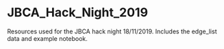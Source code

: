 # JBCA_Hack_Night_2019
Resources used for the JBCA hack night 18/11/2019. Includes the edge_list data and example notebook.

